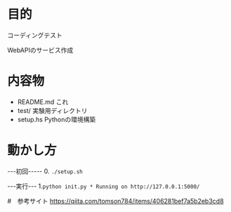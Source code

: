 # 目的
コーディングテスト

WebAPIのサービス作成

# 内容物
- README.md これ
- test/ 実験用ディレクトリ
- setup.hs Pythonの環境構築

# 動かし方
---初回-----
0. `./setup.sh`

---実行---
1.`python init.py * Running on http://127.0.0.1:5000/`



#　参考サイト
https://qiita.com/tomson784/items/406281bef7a5b2eb3cd8

